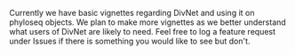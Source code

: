 Currently we have basic vignettes regarding DivNet and using it on phyloseq objects. We plan to make more vignettes as we better understand what users of DivNet are likely to need. Feel free to log a feature request under Issues if there is something you would like to see but don't.
